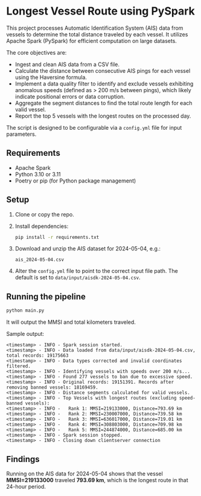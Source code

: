 # Longest Vessel Route using PySpark

This project processes Automatic Identification System (AIS) data from vessels to determine the total distance traveled by each vessel. It utilizes Apache Spark (PySpark) for efficient computation on large datasets.

The core objectives are:
- Ingest and clean AIS data from a CSV file.
- Calculate the distance between consecutive AIS pings for each vessel using the Haversine formula.
- Implement a data quality filter to identify and exclude vessels exhibiting anomalous speeds (defined as > 200 m/s between pings), which likely indicate positional errors or data corruption.
- Aggregate the segment distances to find the total route length for each valid vessel.
- Report the top 5 vessels with the longest routes on the processed day.

The script is designed to be configurable via a `config.yml` file for input parameters.

## Requirements

- Apache Spark
- Python 3.10 or 3.11
- Poetry or pip (for Python package management)

## Setup

1. Clone or copy the repo.
2. Install dependencies:
   ```bash
   pip install -r requirements.txt
   ```

3. Download and unzip the AIS dataset for 2024-05-04, e.g.:

   ```
   ais_2024-05-04.csv
   ```

4. Alter the `config.yml` file to point to the correct input file path. The default is set to `data/input/aisdk-2024-05-04.csv`.

## Running the pipeline

```bash
python main.py
```

It will output the MMSI and total kilometers traveled.

Sample output:
```
<timestamp> - INFO - Spark session started.
<timestamp> - INFO - Data loaded from data/input/aisdk-2024-05-04.csv, total records: 19175663
<timestamp> - INFO - Data types corrected and invalid coordinates filtered.
<timestamp> - INFO - Identifying vessels with speeds over 200 m/s...
<timestamp> - INFO - Found 277 vessels to ban due to excessive speed.
<timestamp> - INFO - Original records: 19151391. Records after removing banned vessels: 18169459.
<timestamp> - INFO - Distance segments calculated for valid vessels.
<timestamp> - INFO - Top Vessels with longest routes (excluding speed-banned vessels):
<timestamp> - INFO -   Rank 1: MMSI=219133000, Distance=793.69 km
<timestamp> - INFO -   Rank 2: MMSI=230007000, Distance=739.58 km
<timestamp> - INFO -   Rank 3: MMSI=636017000, Distance=719.01 km
<timestamp> - INFO -   Rank 4: MMSI=308803000, Distance=709.98 km
<timestamp> - INFO -   Rank 5: MMSI=244874000, Distance=685.00 km
<timestamp> - INFO - Spark session stopped.
<timestamp> - INFO - Closing down clientserver connection
```

## Findings

Running on the AIS data for 2024-05-04 shows that the vessel **MMSI=219133000** traveled **793.69 km**, which is the longest route in that 24-hour period.
